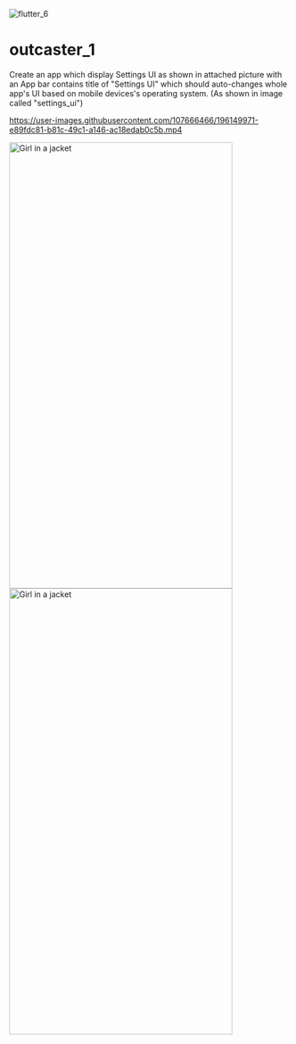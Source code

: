 ![flutter_6](https://user-images.githubusercontent.com/107666466/196156982-d724a0df-971c-4f0f-bf59-bc56fad02fe5.png)

<!-- <img src="https://user-images.githubusercontent.com/107666466/196148682-5233b5f7-ddda-422d-be49-7af1695b37ef.png" width="1200" height="280"> -->


# outcaster_1
Create an app which display Settings UI as shown in attached picture with an App bar contains title of "Settings UI" which should auto-changes whole app's UI based on mobile devices's operating system. (As shown in image called "settings_ui")


https://user-images.githubusercontent.com/107666466/196149971-e89fdc81-b81c-49c1-a146-ac18edab0c5b.mp4

<div class="row">
  <div class="column">
    <img src="https://user-images.githubusercontent.com/107666466/196151681-518c2bbf-4b3d-4227-8084-0cfe36b2f429.jpg" alt="Girl in a jacket" width="400" height="800">
  </div>
  <div class="column">
    <img src="https://user-images.githubusercontent.com/107666466/196152732-aa59d86d-75d4-4928-b0be-f54d4b2fa92a.jpg" alt="Girl in a jacket" width="400" height="800">
  </div>
</div>





